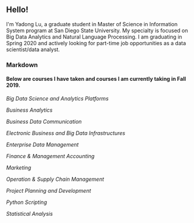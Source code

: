 ## Hello!
I'm Yadong Lu, a graduate student in Master of Science in Information System program at San Diego State University. My specialty is focused on Big Data Analytics and Natural Language Processing. I am graduating in Spring 2020 and actively looking for part-time job opportunities as a data scientist/data analyst. 
### Markdown

#### Below are courses I have taken and courses I am currently taking in Fall 2019.

*Big Data Science and Analytics Platforms* 

*Business Analytics* 

*Business Data Communication*

*Electronic Business and Big Data Infrastructures*

*Enterprise Data Management*

*Finance & Management Accounting*

*Marketing*

*Operation & Supply Chain Management*

*Project Planning and Development*

*Python Scripting*

*Statistical Analysis*

